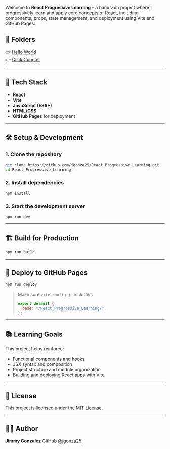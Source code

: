 Welcome to **React Progressive Learning** – a hands-on project where I progressively learn and apply core concepts of React, including components, props, state management, and deployment using Vite and GitHub Pages.

## 📁 Folders

👉 <a href="https://github.com/jgonza25/React_Progressive_Learning/tree/main/HelloWorld">Hello World</a>
<br>
👉 <a href="https://github.com/jgonza25/React_Progressive_Learning/tree/main/ClickCounter">Click Counter</a>

---

## 🚀 Tech Stack

- **React**
- **Vite**
- **JavaScript (ES6+)**
- **HTML/CSS**
- **GitHub Pages** for deployment

---

## 🛠️ Setup & Development

### 1. Clone the repository
```bash
git clone https://github.com/jgonza25/React_Progressive_Learning.git
cd React_Progressive_Learning
````

### 2. Install dependencies

```bash
npm install
```

### 3. Start the development server

```bash
npm run dev
```

---

## 🏗️ Build for Production

```bash
npm run build
```

---

## 🚀 Deploy to GitHub Pages

```bash
npm run deploy
```

> Make sure `vite.config.js` includes:
>
> ```js
> export default {
>   base: "/React_Progressive_Learning/",
> };
> ```

---

## 📚 Learning Goals

This project helps reinforce:

* Functional components and hooks
* JSX syntax and composition
* Project structure and module organization
* Building and deploying React apps with Vite

---

## 📄 License

This project is licensed under the [MIT License](LICENSE).

---

## 👨‍💻 Author

**Jimmy Gonzalez**
[GitHub @jgonza25](https://github.com/jgonza25)
